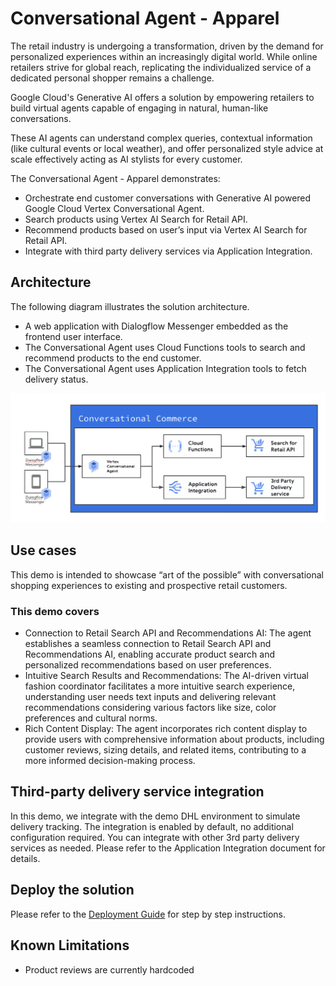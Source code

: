 # Conversational Agent \- Apparel

The retail industry is undergoing a transformation,
driven by the demand for personalized experiences within
an increasingly digital world.
While online retailers strive for global reach,
replicating the individualized service of a dedicated personal
shopper remains a challenge.

Google Cloud's Generative AI offers a solution by empowering
retailers to build virtual agents
capable of engaging in natural, human-like conversations.

These AI agents can understand complex queries, contextual information
(like cultural events or local weather),
and offer personalized style advice at scale effectively acting as
AI stylists for every customer.

The Conversational Agent \- Apparel demonstrates:

*   Orchestrate end customer conversations with Generative AI powered
Google Cloud Vertex Conversational Agent.
*   Search products using Vertex AI Search for Retail API.
*   Recommend products based on user’s input via Vertex AI Search for Retail API.
*   Integrate with third party delivery services via Application Integration.

## Architecture

The following diagram illustrates the solution architecture.

*   A web application with Dialogflow Messenger embedded as the frontend user interface.
*   The Conversational Agent uses Cloud Functions tools to
search and recommend products to the end customer.
*   The Conversational Agent uses Application Integration tools
to fetch delivery status.

![Architecture](./docs/architecture.svg "Architecture")

## Use cases

This demo is intended to showcase “art of the possible”
with conversational shopping experiences to existing and prospective retail customers.

### This demo covers

*   Connection to Retail Search API and Recommendations AI:
The agent establishes a seamless connection to Retail Search API and
Recommendations AI,
enabling accurate product search and personalized recommendations based on user preferences.
*   Intuitive Search Results and Recommendations:
The AI-driven virtual fashion coordinator facilitates a more intuitive search experience,
understanding user needs text inputs and delivering relevant recommendations considering
various factors like size, color preferences and cultural norms.
*   Rich Content Display:
The agent incorporates rich content display to provide users with
comprehensive information about products,
including customer reviews, sizing details,
and related items, contributing to a more informed decision-making process.

## Third-party delivery service integration

In this demo, we integrate with the demo DHL environment to
simulate delivery tracking.
The integration is enabled by default, no additional configuration required.
You can integrate with other 3rd party delivery services as needed.
Please refer to the Application Integration document for details.

## Deploy the solution

Please refer to the [Deployment Guide](./docs/deployment.md)
for step by step instructions.

## Known Limitations

*   Product reviews are currently hardcoded
